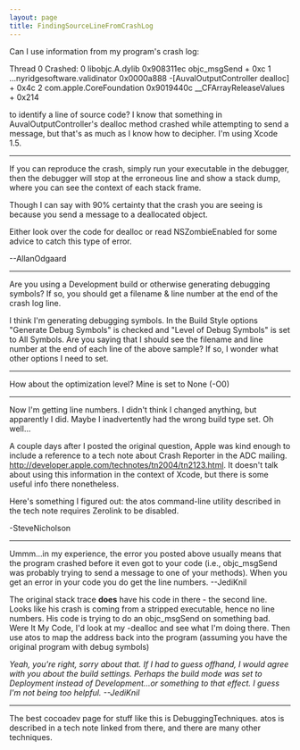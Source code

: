 ```yaml
---
layout: page
title: FindingSourceLineFromCrashLog
---
```


Can I use information from my program's crash log:

    
Thread 0 Crashed:
0   libobjc.A.dylib                	0x908311ec objc_msgSend + 0xc
1   ...nyridgesoftware.validinator 	0x0000a888 -[AuvalOutputController dealloc] + 0x4c
2   com.apple.CoreFoundation       	0x9019440c __CFArrayReleaseValues + 0x214


to identify a line of source code? I know that something in A<nowiki/>uvalOutputController's dealloc method crashed while attempting to send a message, but that's as much as I know how to decipher. I'm using Xcode 1.5.

----

If you can reproduce the crash, simply run your executable in the debugger, then the debugger will stop at the erroneous line and show a stack dump, where you can see the context of each stack frame.

Though I can say with 90% certainty that the crash you are seeing is because you send a message to a deallocated object.

Either look over the code for dealloc or read NSZombieEnabled for some advice to catch this type of error.

--AllanOdgaard

----

Are you using a Development build or otherwise generating debugging symbols? If so, you should get a filename & line number at the end of the crash log line.

I think I'm generating debugging symbols. In the Build Style options "Generate Debug Symbols" is checked and "Level of Debug Symbols" is set to All Symbols. Are you saying that I should see the filename and line number at the end of each line of the above sample? If so, I wonder what other options I need to set.

----

How about the optimization level? Mine is set to None (-O0)

----

Now I'm getting line numbers. I didn't think I changed anything, but apparently I did. Maybe I inadvertently had the wrong build type set. Oh well...

A couple days after I posted the original question, Apple was kind enough to include a reference to a tech note about Crash Reporter in the ADC mailing. http://developer.apple.com/technotes/tn2004/tn2123.html. It doesn't talk about using this information in the context of Xcode, but there is some useful info there nonetheless.

Here's something I figured out: the     atos command-line utility described in the tech note requires Zerolink to be disabled. 

-SteveNicholson

----
Ummm...in my experience, the error you posted above usually means that the program crashed before it even got to your code (i.e., objc_msgSend was probably trying to send a message to one of your methods). When you get an error in your code you do get the line numbers. --JediKnil

The original stack trace **does** have his code in there - the second line. Looks like his crash is coming from a stripped executable, hence no line numbers.  His code is trying to do an objc_msgSend on something bad.  Were It My Code, I'd look at my -dealloc and see what I'm doing there.  Then use     atos to map the address back into the program (assuming you have the original program with debug symbols)

*Yeah, you're right, sorry about that. If I had to guess offhand, I would agree with you about the build settings. Perhaps the build mode was set to Deployment instead of Development...or something to that effect. I guess I'm not being too helpful. --JediKnil*

----

The best cocoadev page for stuff like this is DebuggingTechniques.      atos is described in a tech note linked from there, and there are many other techniques.

